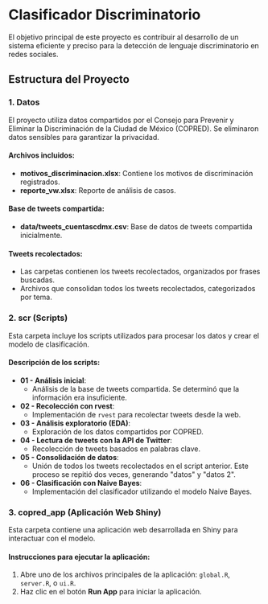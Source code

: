 # Clasificador Discriminatorio

El objetivo principal de este proyecto es contribuir al desarrollo de un sistema eficiente y preciso para la detección de lenguaje discriminatorio en redes sociales.

## Estructura del Proyecto

### 1. Datos

El proyecto utiliza datos compartidos por el Consejo para Prevenir y Eliminar la Discriminación de la Ciudad de México (COPRED). Se eliminaron datos sensibles para garantizar la privacidad.

#### Archivos incluidos:

- **motivos\_discriminacion.xlsx**: Contiene los motivos de discriminación registrados.
- **reporte\_vw\.xlsx**: Reporte de análisis de casos.

#### Base de tweets compartida:

- **data/tweets\_cuentascdmx.csv**: Base de datos de tweets compartida inicialmente.

#### Tweets recolectados:

- Las carpetas contienen los tweets recolectados, organizados por frases buscadas.
- Archivos que consolidan todos los tweets recolectados, categorizados por tema.

### 2. scr (Scripts)

Esta carpeta incluye los scripts utilizados para procesar los datos y crear el modelo de clasificación.

#### Descripción de los scripts:

- **01 - Análisis inicial**:
  - Análisis de la base de tweets compartida. Se determinó que la información era insuficiente.
- **02 - Recolección con rvest**:
  - Implementación de `rvest` para recolectar tweets desde la web.
- **03 - Análisis exploratorio (EDA)**:
  - Exploración de los datos compartidos por COPRED.
- **04 - Lectura de tweets con la API de Twitter**:
  - Recolección de tweets basados en palabras clave.
- **05 - Consolidación de datos**:
  - Unión de todos los tweets recolectados en el script anterior. Este proceso se repitió dos veces, generando "datos" y "datos 2".
- **06 - Clasificación con Naive Bayes**:
  - Implementación del clasificador utilizando el modelo Naive Bayes.

### 3. copred\_app (Aplicación Web Shiny)

Esta carpeta contiene una aplicación web desarrollada en Shiny para interactuar con el modelo.

#### Instrucciones para ejecutar la aplicación:

1. Abre uno de los archivos principales de la aplicación: `global.R`, `server.R`, o `ui.R`.
2. Haz clic en el botón **Run App** para iniciar la aplicación.

